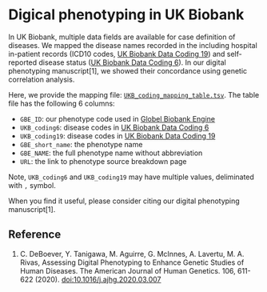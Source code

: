 # Digical phenotyping in UK Biobank

In UK Biobank, multiple data fields are available for case definition of diseases. We mapped the disease names recorded in the including hospital in-patient records (ICD10 codes, [UK Biobank Data Coding 19](http://biobank.ctsu.ox.ac.uk/crystal/coding.cgi?id=19)) and self-reported disease status ([UK Biobank Data Coding 6](http://biobank.ctsu.ox.ac.uk/crystal/coding.cgi?id=6)). In our digital phenotyping manuscript[1], we showed their concordance using genetic correlation analysis.

Here, we provide the mapping file: [`UKB_coding_mapping_table.tsv`](UKB_coding_mapping_table.tsv). The table file has the following 6 columns:

- `GBE_ID`: our phenotype code used in [Globel Biobank Engine](http://gbe.stanford.edu/)
- `UKB_coding6`: disease codes in [UK Biobank Data Coding 6](http://biobank.ctsu.ox.ac.uk/crystal/coding.cgi?id=6)
- `UKB_coding19`: disease codes in [UK Biobank Data Coding 19](http://biobank.ctsu.ox.ac.uk/crystal/coding.cgi?id=19)
- `GBE_short_name`: the phenotype name
- `GBE_NAME`: the full phenotype name without abbreviation
- `URL`: the link to phenotype source breakdown page

Note, `UKB_coding6` and `UKB_coding19` may have multiple values, deliminated with `,` symbol.

When you find it useful, please consider citing our digital phenotyping manuscript[1].

## Reference

1. C. DeBoever, Y. Tanigawa, M. Aguirre, G. McInnes, A. Lavertu, M. A. Rivas, Assessing Digital Phenotyping to Enhance Genetic Studies of Human Diseases. The American Journal of Human Genetics. 106, 611-622 (2020). [doi:10.1016/j.ajhg.2020.03.007](https://doi.org/10.1016/j.ajhg.2020.03.007)
